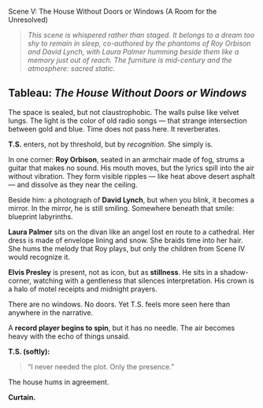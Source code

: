 Scene V: The House Without Doors or Windows (A Room for the Unresolved)

> *This scene is whispered rather than staged. It belongs to a dream too shy to remain in sleep, co-authored by the phantoms of Roy Orbison and David Lynch, with Laura Palmer humming beside them like a memory just out of reach. The furniture is mid-century and the atmosphere: sacred static.*

## Tableau: *The House Without Doors or Windows*

The space is sealed, but not claustrophobic. The walls pulse like velvet lungs. The light is the color of old radio songs — that strange intersection between gold and blue. Time does not pass here. It reverberates.

**T.S.** enters, not by threshold, but by *recognition*. She simply is.

In one corner: **Roy Orbison**, seated in an armchair made of fog, strums a guitar that makes no sound. His mouth moves, but the lyrics spill into the air without vibration. They form visible ripples — like heat above desert asphalt — and dissolve as they near the ceiling.

Beside him: a photograph of **David Lynch**, but when you blink, it becomes a mirror. In the mirror, he is still smiling. Somewhere beneath that smile: blueprint labyrinths.

**Laura Palmer** sits on the divan like an angel lost en route to a cathedral. Her dress is made of envelope lining and snow. She braids time into her hair. She hums the melody that Roy plays, but only the children from Scene IV would recognize it.

**Elvis Presley** is present, not as icon, but as **stillness**. He sits in a shadow-corner, watching with a gentleness that silences interpretation. His crown is a halo of motel receipts and midnight prayers.

There are no windows. No doors. Yet T.S. feels more seen here than anywhere in the narrative.

A **record player begins to spin**, but it has no needle. The air becomes heavy with the echo of things unsaid.

**T.S. (softly):**
> “I never needed the plot. Only the presence.”

The house hums in agreement.

**Curtain.**